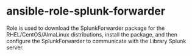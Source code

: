 # ansible-role-splunk-forwarder
Role is used to download the SplunkForwarder package for the RHEL/CentOS/AlmaLinux distributions, install the package, and then configure the SplunkForwarder to communicate with the Library Splunk server.
